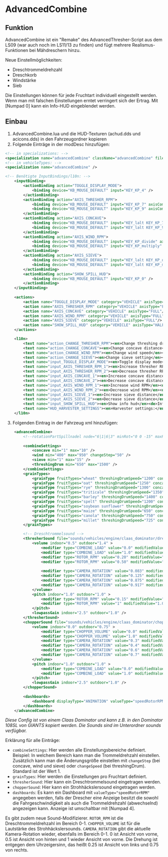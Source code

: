 # **AdvancedCombine**

## **Funktion**
AdvancedCombine ist ein "Remake" des AdvancedThresher-Script aus dem LS09 (war auch noch im LS11/13 zu finden) und fügt mehrere Realismus-Funktionen bei Mähdreschern hinzu.

Neue Einstellmöglichkeiten:
- Dreschtrommeldrehzahl
- Dreschkorb
- Windstärke
- Sieb

Die Einstellungen können für jede Fruchtart individuell eingestellt werden. Wenn man mit falschen Einstellungen erntet verringert sich der Ertrag.
Mit [Numpad 0] kann ein Info-HUD eingeblendet werden.

## **Einbau**
1. AdvancedCombine.lua und die HUD-Texturen (achud.dds und acicons.dds) in den Fahrzeugordner kopieren
2. Folgende Einträge in der modDesc hinzufügen:
````xml
<!-- in specializations: -->
<specialization name="advancedCombine" className="advancedCombine" filename="AdvancedCombine.lua" />
<!-- in vehicleTypes: -->
<specialization name="advancedCombine" />

<!-- Benötigte InputBindings/l10n: -->
	<inputBinding>
        <actionBinding action="TOGGLE_DISPLAY_MODE">
            <binding device="KB_MOUSE_DEFAULT" input="KEY_KP_4" />
        </actionBinding>
        <actionBinding action="AXIS_THRESHER_RPM">
            <binding device="KB_MOUSE_DEFAULT" input="KEY_KP_7" axisComponent="+"/>
            <binding device="KB_MOUSE_DEFAULT" input="KEY_KP_9" axisComponent="-"/>
        </actionBinding>
        <actionBinding action="AXIS_CONCAVE">
            <binding device="KB_MOUSE_DEFAULT" input="KEY_lalt KEY_KP_7" axisComponent="+"/>
            <binding device="KB_MOUSE_DEFAULT" input="KEY_lalt KEY_KP_9" axisComponent="-"/>
        </actionBinding>
        <actionBinding action="AXIS_WIND_RPM">
            <binding device="KB_MOUSE_DEFAULT" input="KEY_KP_divide" axisComponent="+"/>
            <binding device="KB_MOUSE_DEFAULT" input="KEY_KP_multiply" axisComponent="-"/>
        </actionBinding>
        <actionBinding action="AXIS_SIEVE">
            <binding device="KB_MOUSE_DEFAULT" input="KEY_lalt KEY_KP_divide" axisComponent="+"/>
            <binding device="KB_MOUSE_DEFAULT" input="KEY_lalt KEY_KP_multiply" axisComponent="-"/>
        </actionBinding>
        <actionBinding action="SHOW_SPILL_HUD">
            <binding device="KB_MOUSE_DEFAULT" input="KEY_KP_0" />
        </actionBinding>
    </inputBinding>
    
    <actions>
        <action name="TOGGLE_DISPLAY_MODE" category="VEHICLE" axisType="HALF"/>
        <action name="AXIS_THRESHER_RPM" category="VEHICLE" axisType="FULL"/>
        <action name="AXIS_CONCAVE" category="VEHICLE" axisType="FULL"/>
        <action name="AXIS_WIND_RPM" category="VEHICLE" axisType="FULL"/>
        <action name="AXIS_SIEVE" category="VEHICLE" axisType="FULL"/>
        <action name="SHOW_SPILL_HUD" category="VEHICLE" axisType="HALF"/>
    </actions>

    <l10n>
        <text name="action_CHANGE_THRESHER_RPM"><en>Change threshing drum RPM</en><de>Dreschtrommeldrehzahl ändern</de></text>
        <text name="action_CHANGE_CONCAVE"><en>Change concave distance</en><de>Dreschkorbabstand ändern</de></text>
        <text name="action_CHANGE_WIND_RPM"><en>Change wind speed</en><de>Windstärke ändern</de></text>
        <text name="action_CHANGE_SIEVE"><en>Change sieve setting</en><de>Siebeinstellung ändern</de></text>
        <text name="input_TOGGLE_DISPLAY_MODE"><en>Toggle display mode</en><de>Display-Modus umschalten</de></text>
        <text name="input_AXIS_THRESHER_RPM_1"><en>Increase thresher RPM</en><de>Dreschtrommeldrehzahl erhöhen</de></text>
        <text name="input_AXIS_THRESHER_RPM_2"><en>Decrease thresher RPM</en><de>Dreschtrommeldrehzahl verringern</de></text>
        <text name="input_AXIS_CONCAVE_1"><en>Increase concave distance</en><de>Dreschkorbabstand erhöhen</de></text>
        <text name="input_AXIS_CONCAVE_2"><en>Decrease concave distance</en><de>Dreschkorbabstand verringern</de></text>
        <text name="input_AXIS_WIND_RPM_1"><en>Increase wind RPM</en><de>Winddrehzahl erhöhen</de></text>
        <text name="input_AXIS_WIND_RPM_2"><en>Decrease wind RPM</en><de>Winddrehzahl verringern</de></text>
        <text name="input_AXIS_SIEVE_1"><en>Increase sieve distance</en><de>Siebabstand erhöhen</de></text>
        <text name="input_AXIS_SIEVE_2"><en>Decrease sieve distance</en><de>Siebabstand verringern</de></text>
        <text name="input_SHOW_SPILL_HUD"><en>Show info hud</en><de>Info-HUD anzeigen</de></text>
        <text name="HUD_HARVESTER_SETTINGS"><en>Harvester settings:</en><de>Drescheinstellungen:</de></text>
    </l10n>
````
3. Folgenden Eintrag in der Fahrzeug xml hinzufügen:
````xml
	<advancedCombine>
		<!--rotationPartSpillnadel node="6|1|6|3" minRot="0 0 -15" maxRot="0 0 85" rotTime="10" touchRotLimit="10" /-->
		
		<combineSettings>
			<concave min="1" max="10" />
			<wind min="400" max="950" changeStep="50" />
			<sieve min="1" max="15" />
			<threshingDrum min="650" max="1500" />
		</combineSettings>
		<grainTypes>
			<grainType fruitTypes="wheat" threshingDrumSpeed="1200" concave="3" wind="800" sieve="12" />
			<grainType fruitTypes="oat" threshingDrumSpeed="1250" concave="4" wind="750" sieve="12" />
			<grainType fruitTypes="rye" threshingDrumSpeed="1300" concave="3" wind="750" sieve="12" />
			<grainType fruitTypes="triticale" threshingDrumSpeed="1350" concave="3" wind="750" sieve="13" />
			<grainType fruitTypes="barley" threshingDrumSpeed="1400" concave="2" wind="750" sieve="12" />
			<grainType fruitTypes="spelt" threshingDrumSpeed="1200" concave="3" wind="800" sieve="14" />
			<grainType fruitTypes="soybean sunflower" threshingDrumSpeed="650" concave="4" wind="750" sieve="12" />
			<grainType fruitTypes="maize" threshingDrumSpeed="650" concave="9" wind="900" sieve="13" />
			<grainType fruitTypes="canola" threshingDrumSpeed="750" concave="6" wind="500" sieve="5" />
			<grainType fruitTypes="millet" threshingDrumSpeed="725" concave="6" wind="750" sieve="12" />
		</grainTypes>

		<!-- Dreschtrommelsound -->
		<thresherSound file="sounds/vehicles/engine/claas_dominator/dreschtrommel.wav" linkNode="0|4|0|0" innerRadius="40.0" outerRadius="120.0" >
			<volume indoor="0.5" outdoor="1.4" >
				<modifier type="COMBINE_LOAD" value="0.0" modifiedValue="0.70" />
				<modifier type="COMBINE_LOAD" value="1.0" modifiedValue="1.00" />
				<modifier type="ROTOR_RPM" value="0.20" modifiedValue="0.00" />
				<modifier type="ROTOR_RPM" value="0.50" modifiedValue="1.00" />
				
				<modifier type="CAMERA_ROTATION" value="0.083" modifiedValue="1.00" />
				<modifier type="CAMERA_ROTATION" value="0.125" modifiedValue="0.25" />
				<modifier type="CAMERA_ROTATION" value="0.875" modifiedValue="0.25" />
				<modifier type="CAMERA_ROTATION" value="0.917" modifiedValue="1.00" />
			</volume>
			<pitch indoor="1.0" outdoor="1.0" >
				<modifier type="ROTOR_RPM" value="0.15" modifiedValue="0.65" />
				<modifier type="ROTOR_RPM" value="1" modifiedValue="1.05" />
			</pitch>
			<lowpassGain indoor="2.5" outdoor="1.0" />
		</thresherSound>
		<chopperSound file="sounds/vehicles/engine/claas_dominator/chopper_loop.wav" linkNode="0|8|0|0|0" innerRadius="25.0" outerRadius="110.0" >
			<volume indoor="0.0" outdoor="0.75" >
				<modifier type="CHOPPER_VOLUME" value="0.0" modifiedValue="0.00" />
				<modifier type="CHOPPER_VOLUME" value="1.0" modifiedValue="1.00" />
				<modifier type="CAMERA_ROTATION" value="0.3" modifiedValue="0.15" />
				<modifier type="CAMERA_ROTATION" value="0.4" modifiedValue="1.00" />
				<modifier type="CAMERA_ROTATION" value="0.6" modifiedValue="1.00" />
				<modifier type="CAMERA_ROTATION" value="0.7" modifiedValue="0.15" />
			</volume>
			<pitch indoor="1.0" outdoor="1.0" >
				<modifier type="COMBINE_LOAD" value="0.0" modifiedValue="1.02" />
				<modifier type="COMBINE_LOAD" value="1.0" modifiedValue="1.00" />
			</pitch>
			<lowpassGain indoor="2.5" outdoor="1.0" />
		</chopperSound>
		
        <dashboards>
			<dashboard displayType="ANIMATION" valueType="speedRotorRPM" animName="rpmNeedle" minValueAnim="100" maxValueAnim="2500" doInterpolation="true" interpolationSpeed="1.67" groups="MOTOR_ACTIVE"/>
        </dashboards>
	</advancedCombine>
````
*Diese Config ist von einem Claas Dominator und kann z.B. in den Dominator 108SL von GIANTS kopiert werden. Die Sounds sind im Unterordner sounds verfügbar.*

Erklärung für alle Einträge:
- `combineSettings`: Hier werden alle Einstellungsbereiche definiert. Beispiel: In welchem Bereich kann man die Trommeldrehzahl einstellen. Zusätzlich kann man die Änderungsgröße einstellen mit `changeStep` (bei concave, wind und sieve) oder `changeSpeed` (bei threshingDrum). Standard ist der Wert 1.
- `grainTypes`: Hier werden die Einstellungen pro Fruchtart definiert.
- `thresherSound`: Hier kann ein Dreschtrommelsound eingetragen werden.
- `chopperSound`: Hier kann ein Strohhäckslersound eingetragen werden.
- `dashboards`: Es kann ein Dashboard mit `valueType="speedRotorRPM"` angegeben werden, falls der Drescher eine Anzeige besitzt die sowohl die Fahrgeschwindigkeit als auch die Trommeldrehzahl (abwechselnd) angezeigen kann. Anzeige ist umschaltbar mit [Numpad 4].

Es gibt zudem neue Sound-Modifizierer. `ROTOR_RPM` ist die Dreschtrommeldrehzahl im Bereich 0-1. `CHOPPER_VOLUME` ist für die Lautstärke des Strohhäckslersounds. `CAMERA_ROTATION` gibt die aktuelle Kamera-Rotation wieder, ebenfalls im Bereich 0-1. 0 ist Ansicht von vorne, 0.5 ist Ansicht von hinten und 1 wieder Ansicht von vorne. Die Drehung ist entgegen dem Uhrzeigersinn, das heißt 0.25 ist Ansicht von links und 0.75 von rechts.

